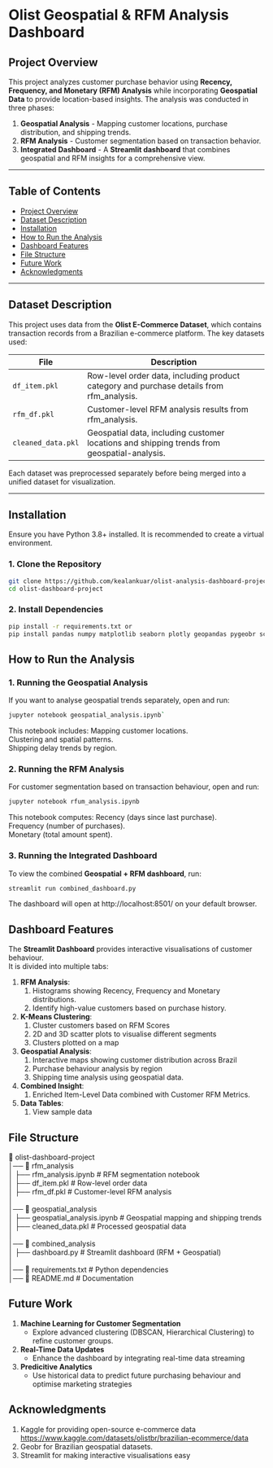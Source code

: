 # Olist Geospatial & RFM Analysis Dashboard

## Project Overview

This project analyzes customer purchase behavior using **Recency, Frequency, and Monetary (RFM) Analysis** while incorporating **Geospatial Data** to provide location-based insights. The analysis was conducted in three phases:

1. **Geospatial Analysis** - Mapping customer locations, purchase distribution, and shipping trends.
2. **RFM Analysis** - Customer segmentation based on transaction behavior.
3. **Integrated Dashboard** - A **Streamlit dashboard** that combines geospatial and RFM insights for a comprehensive view.

---

## Table of Contents

- [Project Overview](#project-overview)
- [Dataset Description](#dataset-description)
- [Installation](#installation)
- [How to Run the Analysis](#how-to-run-the-analysis)
- [Dashboard Features](#dashboard-features)
- [File Structure](#file-structure)
- [Future Work](#future-work)
- [Acknowledgments](#acknowledgments)

---

## Dataset Description

This project uses data from the **Olist E-Commerce Dataset**, which contains transaction records from a Brazilian e-commerce platform. The key datasets used:

| **File**             | **Description** |
|----------------------|----------------|
| `df_item.pkl`       | Row-level order data, including product category and purchase details from rfm_analysis. |
| `rfm_df.pkl`        | Customer-level RFM analysis results from rfm_analysis. |
| `cleaned_data.pkl`  | Geospatial data, including customer locations and shipping trends from geospatial-analysis. |

Each dataset was preprocessed separately before being merged into a unified dataset for visualization.

---

## Installation

Ensure you have Python 3.8+ installed. It is recommended to create a virtual environment.

### 1. Clone the Repository

```bash
git clone https://github.com/kealankuar/olist-analysis-dashboard-project.git
cd olist-dashboard-project
```

### 2. Install Dependencies

```bash
pip install -r requirements.txt or
pip install pandas numpy matplotlib seaborn plotly geopandas pygeobr scikit-learn streamlit
```
## How to Run the Analysis

### 1. Running the Geospatial Analysis

If you want to analyse geospatial trends separately, open and run:
```bash
jupyter notebook geospatial_analysis.ipynb`
```
This notebook includes:
  Mapping customer locations.   
  Clustering and spatial patterns.   
  Shipping delay trends by region.    

### 2. Running the RFM Analysis
For customer segmentation based on transaction behaviour, open and run:
```bash
jupyter notebook rfum_analysis.ipynb
```
This notebook computes:
  Recency (days since last purchase).   
  Frequency (number of purchases).   
  Monetary (total amount spent).  

### 3. Running the Integrated Dashboard
To view the combined **Geospatial + RFM dashboard**, run:
```bash
streamlit run combined_dashboard.py
```
The dashboard will open at http://localhost:8501/ on your default browser.

## Dashboard Features
The **Streamlit Dashboard** provides interactive visualisations of customer behaviour.  
It is divided into multiple tabs:
  1. **RFM Analysis**:
     1. Histograms showing Recency, Frequency and Monetary distributions.
     2. Identify high-value customers based on purchase history.
  2. **K-Means Clustering**:
     1. Cluster customers based on RFM Scores
     2. 2D and 3D scatter plots to visualise different segments
     3. Clusters plotted on a map
  3. **Geospatial Analysis**:
     1. Interactive maps showing customer distribution across Brazil
     2. Purchase behaviour analysis by region
     3. Shipping time analysis using geospatial data.
  4. **Combined Insight**:
     1. Enriched Item-Level Data combined with Customer RFM Metrics.
  5. **Data Tables**:
     1. View sample data

## File Structure

📂 olist-dashboard-project   
│── 📂 rfm_analysis         
│   ├── rfm_analysis.ipynb        # RFM segmentation notebook  
│   ├── df_item.pkl               # Row-level order data  
│   ├── rfm_df.pkl                # Customer-level RFM analysis  
│  
│── 📂 geospatial_analysis  
│   ├── geospatial_analysis.ipynb # Geospatial mapping and shipping trends  
│   ├── cleaned_data.pkl          # Processed geospatial data  
│  
│── 📂 combined_analysis  
│   ├── dashboard.py     # Streamlit dashboard (RFM + Geospatial)  
│  
│── 📄 requirements.txt           # Python dependencies  
│── 📄 README.md                  # Documentation  


## Future Work

1. **Machine Learning for Customer Segmentation**
   - Explore advanced clustering (DBSCAN, Hierarchical Clustering) to refine customer groups.
2. **Real-Time Data Updates**
   - Enhance the dashboard by integrating real-time data streaming
3. **Predicitive Analytics**
   - Use historical data to predict future purchasing behaviour and optimise marketing strategies

## Acknowledgments
1. Kaggle for providing open-source e-commerce data
    https://www.kaggle.com/datasets/olistbr/brazilian-ecommerce/data
2. Geobr for Brazilian geospatial datasets.
3. Streamlit for making interactive visualisations easy

